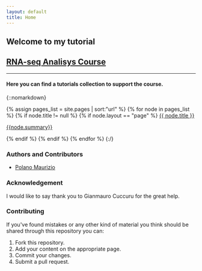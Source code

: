 ```yaml
---
layout: default
title: Home
---
```


## Welcome to my tutorial          
## [RNA-seq Analisys Course ](https://bioinfo-dirty-jobs.github.io/rana/)

___

#### Here you can find a tutorials collection to support the course.

{::nomarkdown}

{% assign pages_list = site.pages | sort:"url" %}
    {% for node in pages_list %}
      {% if node.title != null %}
        {% if node.layout == "page" %}
          <a class="sidebar-nav-item{% if page.url == node.url %} active{% endif %}" href="{{site.url}}{{ node.url }}">{{ node.title }}
          <p class="note">{{node.summary}}</p></a>
        {% endif %}
      {% endif %}
    {% endfor %}
{:/}


### Authors and Contributors

 * [Polano Maurizio](mauriziopolano@blu.it)


### Acknowledgement
 
I would like to say thank you to  Gianmauro Cuccuru for the great help.

### Contributing

If you've found mistakes or any other kind of material you think should be shared through this repository you can:

1. Fork this repository.
2. Add your content on the appropriate page.
3. Commit your changes.
4. Submit a pull request.
